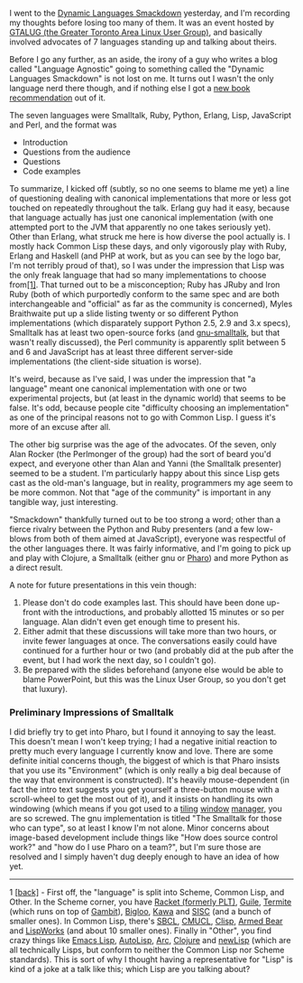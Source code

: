 I went to the [Dynamic Languages Smackdown](http://gtalug.org/wiki/Meetings:2010-12) yesterday, and I'm recording my thoughts before losing too many of them. It was an event hosted by [GTALUG (the Greater Toronto Area Linux User Group)](http://gtalug.org/wiki/Main_Page), and basically involved advocates of 7 languages standing up and talking about theirs.

Before I go any further, as an aside, the irony of a guy who writes a blog called "Language Agnostic" going to something called the "Dynamic Languages Smackdown" is not lost on me. It turns out I wasn't the only language nerd there though, and if nothing else I got a [new book recommendation](http://pragprog.com/titles/btlang/seven-languages-in-seven-weeks) out of it.

The seven languages were Smalltalk, Ruby, Python, Erlang, Lisp, JavaScript and Perl, and the format was


- Introduction
- Questions from the audience
- Questions
- Code examples


To summarize, I kicked off (subtly, so no one seems to blame me yet) a line of questioning dealing with canonical implementations that more or less got touched on repeatedly throughout the talk. Erlang guy had it easy, because that language actually has just one canonical implementation (with one attempted port to the JVM that apparently no one takes seriously yet). Other than Erlang, what struck me here is how diverse the pool actually is. I mostly hack Common Lisp these days, and only vigorously play with Ruby, Erlang and Haskell (and PHP at work, but as you can see by the logo bar, I'm not terribly proud of that), so I was under the impression that Lisp was the only freak language that had so many implementations to choose from<a name="smackDownn1" href="#smackDownf1">[1]</a>. That turned out to be a misconception; Ruby has JRuby and Iron Ruby (both of which purportedly conform to the same spec and are both interchangeable and "official" as far as the community is concerned), Myles Braithwaite put up a slide listing twenty or so different Python implementations (which disparately support Python 2.5, 2.9 and 3.x specs), Smalltalk has at least two open-source forks (and [gnu-smalltalk](http://smalltalk.gnu.org/), but that wasn't really discussed), the Perl community is apparently split between 5 and 6 and JavaScript has at least three different server-side implementations (the client-side situation is worse).

It's weird, because as I've said, I was under the impression that "a language" meant one canonical implementation with one or two experimental projects, but (at least in the dynamic world) that seems to be false. It's odd, because people cite "difficulty choosing an implementation" as one of the principal reasons not to go with Common Lisp. I guess it's more of an excuse after all.

The other big surprise was the age of the advocates. Of the seven, only Alan Rocker (the Perlmonger of the group) had the sort of beard you'd expect, and everyone other than Alan and Yanni (the Smalltalk presenter) seemed to be a student. I'm particularly happy about this since Lisp gets cast as the old-man's language, but in reality, programmers my age seem to be more common. Not that "age of the community" is important in any tangible way, just interesting.

"Smackdown" thankfully turned out to be too strong a word; other than a fierce rivalry between the Python and Ruby presenters (and a few low-blows from both of them aimed at JavaScript), everyone was respectful of the other languages there. It was fairly informative, and I'm going to pick up and play with Clojure, a Smalltalk (either gnu or [Pharo](http://pharo-project.org/home)) and more Python as a direct result. 

A note for future presentations in this vein though:


1.   Please don't do code examples last. This should have been done up-front with the introductions, and probably allotted 15 minutes or so per language. Alan didn't even get enough time to present his.
1.   Either admit that these discussions will take more than two hours, or invite fewer languages at once. The conversations easily could have continued for a further hour or two (and probably did at the pub after the event, but I had work the next day, so I couldn't go).
1.   Be prepared with the slides beforehand (anyone else would be able to blame PowerPoint, but this was the Linux User Group, so you don't get that luxury).


### <a name="preliminary-impressions-of-smalltalk" href="#preliminary-impressions-of-smalltalk"></a>Preliminary Impressions of Smalltalk

I did briefly try to get into Pharo, but I found it annoying to say the least. This doesn't mean I won't keep trying; I had a negative initial reaction to pretty much every language I currently know and love. There are some definite initial concerns though, the biggest of which is that Pharo insists that you use its "Environment" (which is only really a big deal because of the way that environment is constructed). It's heavily mouse-dependent (in fact the intro text suggests you get yourself a three-button mouse with a scroll-wheel to get the most out of it), and it insists on handling its own windowing (which means if you got used to a [tiling](http://www.bluetile.org/) [window](http://www.nongnu.org/stumpwm/) [manager](http://www.winsplit-revolution.com/), you are so screwed. The gnu implementation is titled "The Smalltalk for those who can type", so at least I know I'm not alone. Minor concerns about image-based development include things like "How does source control work?" and "how do I use Pharo on a team?", but I'm sure those are resolved and I simply haven't dug deeply enough to have an idea of how yet.

* * *

1 <a name="smackDownf1" href="#smackDownn1">[back]</a> - First off, the "language" is split into Scheme, Common Lisp, and Other. In the Scheme corner, you have [Racket (formerly PLT)](http://racket-lang.org/), [Guile](http://www.gnu.org/software/guile/guile.html), [Termite](http://code.google.com/p/termite/) (which runs on top of [Gambit](http://dynamo.iro.umontreal.ca/~gambit/wiki/index.php/Main_Page)), [Bigloo](http://www-sop.inria.fr/mimosa/fp/Bigloo/), [Kawa](http://www.gnu.org/software/kawa/) and [SISC](http://sisc-scheme.org/) (and a bunch of smaller ones). In Common Lisp, there's [SBCL](http://www.sbcl.org/), [CMUCL](http://www.cons.org/cmucl/), [Clisp](http://www.gnu.org/software/clisp/), [Armed Bear](http://common-lisp.net/project/armedbear/) and [LispWorks](http://www.lispworks.com/) (and about 10 smaller ones). Finally in "Other", you find crazy things like [Emacs Lisp](http://www.gnu.org/software/emacs/emacs-lisp-intro/), [AutoLisp](http://en.wikipedia.org/wiki/AutoLISP), [Arc](http://www.paulgraham.com/arc.html), [Clojure](http://clojure.org/) and [newLisp](http://www.newlisp.org/) (which are all technically Lisps, but conform to neither the Common Lisp nor Scheme standards). This is sort of why I thought having a representative for "Lisp" is kind of a joke at a talk like this; which Lisp are you talking about?

<!--  LocalWords:  GTALUG Smalltalk Erlang JVM Haskell PHP JRuby Braithwaite smalltalk Perlmonger Yanni Clojure Pharo 
-->
